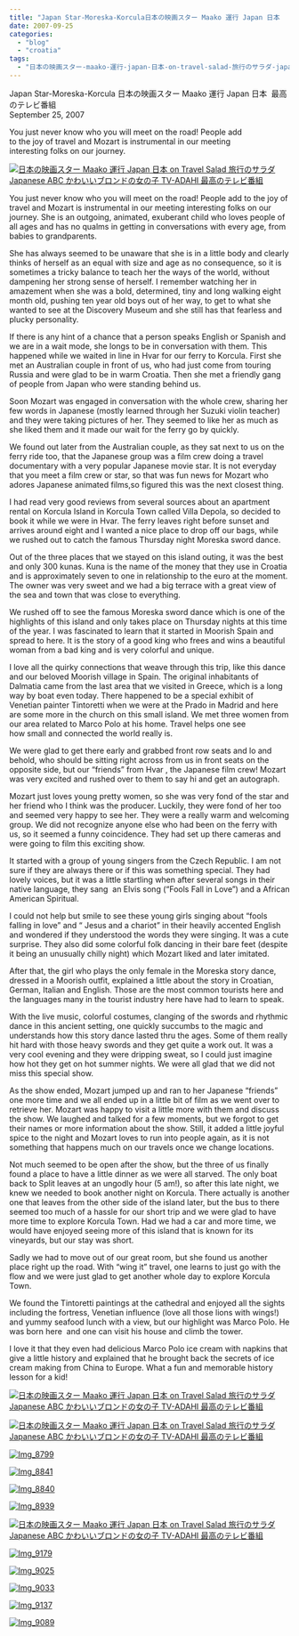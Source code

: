 ```yaml
---
title: "Japan Star-Moreska-Korcula日本の映画スター Maako 運行 Japan 日本   最高のテレビ番組"
date: 2007-09-25
categories: 
  - "blog"
  - "croatia"
tags: 
  - "日本の映画スター-maako-運行-japan-日本-on-travel-salad-旅行のサラダ-japane"
---
```


Japan Star-Moreska-Korcula 日本の映画スター Maako 運行 Japan 日本  最高のテレビ番組  
September 25, 2007

You just never know who you will meet on the road! People add  
to the joy of travel and Mozart is instrumental in our meeting  
interesting folks on our journey.

<!--more-->

[![日本の映画スター Maako 運行 Japan 日本 on Travel Salad 旅行のサラダ Japanese ABC かわいいブロンドの女の子 TV-ADAHI 最高のテレビ番組](https://pub-ac94b3f306b24c0dba4238943c97f2e1.r2.dev/soultravelers3/images/2008/02/26/img_8788.png "日本の映画スター Maako 運行 Japan 日本 on Travel Salad 旅行のサラダ Japanese ABC かわいいブロンドの女の子 TV-ADAHI 最高のテレビ番組")](https://pub-ac94b3f306b24c0dba4238943c97f2e1.r2.dev/photos/uncategorized/2008/02/26/img_8788.png)

  

You just never know who you will meet on the road! People add to the joy of travel and Mozart is instrumental in our meeting interesting folks on our journey. She is an outgoing, animated, exuberant child who loves people of all ages and has no qualms in getting in conversations with every age, from babies to grandparents.

She has always seemed to be unaware that she is in a little body and clearly thinks of herself as an equal with size and age as no consequence, so it is sometimes a tricky balance to teach her the ways of the world, without dampening her strong sense of herself. I remember watching her in amazement when she was a bold, determined, tiny and long walking eight month old, pushing ten year old boys out of her way, to get to what she wanted to see at the Discovery Museum and she still has that fearless and plucky personality.

If there is any hint of a chance that a person speaks English or Spanish and we are in a wait mode, she longs to be in conversation with them. This happened while we waited in line in Hvar for our ferry to Korcula. First she met an Australian couple in front of us, who had just come from touring Russia and were glad to be in warm Croatia. Then she met a friendly gang of people from Japan who were standing behind us.

Soon Mozart was engaged in conversation with the whole crew, sharing her few words in Japanese (mostly learned through her Suzuki violin teacher) and they were taking pictures of her. They seemed to like her as much as she liked them and it made our wait for the ferry go by quickly.

We found out later from the Australian couple, as they sat next to us on the ferry ride too, that the Japanese group was a film crew doing a travel documentary with a very popular Japanese movie star. It is not everyday that you meet a film crew or star, so that was fun news for Mozart who adores Japanese animated films,so figured this was the next closest thing.

I had read very good reviews from several sources about an apartment rental on Korcula Island in Korcula Town called Villa Depola, so decided to book it while we were in Hvar. The ferry leaves right before sunset and arrives around eight and I wanted a nice place to drop off our bags, while we rushed out to catch the famous Thursday night Moreska sword dance.

Out of the three places that we stayed on this island outing, it was the best and only 300 kunas. Kuna is the name of the money that they use in Croatia and is approximately seven to one in relationship to the euro at the moment. The owner was very sweet and we had a big terrace with a great view of the sea and town that was close to everything.

We rushed off to see the famous Moreska sword dance which is one of the highlights of this island and only takes place on Thursday nights at this time of the year. I was fascinated to learn that it started in Moorish Spain and spread to here. It is the story of a good king who frees and wins a beautiful woman from a bad king and is very colorful and unique.

I love all the quirky connections that weave through this trip, like this dance and our beloved Moorish village in Spain. The original inhabitants of Dalmatia came from the last area that we visited in Greece, which is a long way by boat even today. There happened to be a special exhibit of  Venetian painter Tintoretti when we were at the Prado in Madrid and here are some more in the church on this small island. We met three women from our area related to Marco Polo at his home. Travel helps one see  
how small and connected the world really is.

We were glad to get there early and grabbed front row seats and lo and behold, who should be sitting right across from us in front seats on the opposite side, but our “friends” from Hvar , the Japanese film crew! Mozart was very excited and rushed over to them to say hi and get an autograph.

Mozart just loves young pretty women, so she was very fond of the star and her friend who I think was the producer. Luckily, they were fond of her too and seemed very happy to see her. They were a really warm and welcoming group. We did not recognize anyone else who had been on the ferry with us, so it seemed a funny coincidence. They had set up there cameras and were going to film this exciting show.

It started with a group of young singers from the Czech Republic. I am not sure if they are always there or if this was something special. They had lovely voices, but it was a little startling when after several songs in their native language, they sang  an Elvis song (“Fools Fall in Love”) and a African American Spiritual.

I could not help but smile to see these young girls singing about “fools falling in love” and “ Jesus and a chariot” in their heavily accented English and wondered if they understood the words they were singing. It was a cute surprise. They also did some colorful folk dancing in their bare feet (despite it being an unusually chilly night) which Mozart liked and later imitated.

After that, the girl who plays the only female in the Moreska story dance, dressed in a Moorish outfit, explained a little about the story in Croatian, German, Italian and English. Those are the most common tourists here and the languages many in the tourist industry here have had to learn to speak.

With the live music, colorful costumes, clanging of the swords and rhythmic dance in this ancient setting, one quickly succumbs to the magic and understands how this story dance lasted thru the ages. Some of them really hit hard with those heavy swords and they get quite a work out. It was a very cool evening and they were dripping sweat, so I could just imagine how hot they get on hot summer nights. We were all glad that we did not miss this special show.

As the show ended, Mozart jumped up and ran to her Japanese “friends” one more time and we all ended up in a little bit of film as we went over to retrieve her. Mozart was happy to visit a little more with them and discuss the show. We laughed and talked for a few moments, but we forgot to get their names or more information about the show. Still, it added a little joyful spice to the night and Mozart loves to run into people again, as it is not something that happens much on our travels once we change locations.

Not much seemed to be open after the show, but the three of us finally found a place to have a little dinner as we were all starved. The only boat back to Split leaves at an ungodly hour (5 am!), so after this late night, we knew we needed to book another night on Korcula. There actually is another one that leaves from the other side of the island later, but the bus to there seemed too much of a hassle for our short trip and we were glad to have more time to explore Korcula Town. Had we had a car and more time, we would have enjoyed seeing more of this island that is known for its vineyards, but our stay was short.

Sadly we had to move out of our great room, but she found us another place right up the road. With “wing it” travel, one learns to just go with the flow and we were just glad to get another whole day to explore Korcula Town.

We found the Tintoretti paintings at the cathedral and enjoyed all the sights including the fortress, Venetian influence (love all those lions with wings!) and yummy seafood lunch with a view, but our highlight was Marco Polo. He was born here  and one can visit his house and climb the tower.

I love it that they even had delicious Marco Polo ice cream with napkins that give a little history and explained that he brought back the secrets of ice cream making from China to Europe. What a fun and memorable history lesson for a kid!

[![日本の映画スター Maako 運行 Japan 日本 on Travel Salad 旅行のサラダ Japanese ABC かわいいブロンドの女の子 TV-ADAHI 最高のテレビ番組](https://pub-ac94b3f306b24c0dba4238943c97f2e1.r2.dev/soultravelers3/images/2008/02/26/img_8792.png "日本の映画スター Maako 運行 Japan 日本 on Travel Salad 旅行のサラダ Japanese ABC かわいいブロンドの女の子 TV-ADAHI 最高のテレビ番組")](https://pub-ac94b3f306b24c0dba4238943c97f2e1.r2.dev/photos/uncategorized/2008/02/26/img_8792.png)

[![日本の映画スター Maako 運行 Japan 日本 on Travel Salad 旅行のサラダ Japanese ABC かわいいブロンドの女の子 TV-ADAHI 最高のテレビ番組](https://pub-ac94b3f306b24c0dba4238943c97f2e1.r2.dev/soultravelers3/images/2008/02/26/img_8797.png "日本の映画スター Maako 運行 Japan 日本 on Travel Salad 旅行のサラダ Japanese ABC かわいいブロンドの女の子 TV-ADAHI 最高のテレビ番組")](https://pub-ac94b3f306b24c0dba4238943c97f2e1.r2.dev/photos/uncategorized/2008/02/26/img_8797.png)

[![Img_8799](https://pub-ac94b3f306b24c0dba4238943c97f2e1.r2.dev/soultravelers3/images/2008/02/26/img_8799.png "Img_8799")](https://pub-ac94b3f306b24c0dba4238943c97f2e1.r2.dev/photos/uncategorized/2008/02/26/img_8799.png)

[![Img_8841](https://pub-ac94b3f306b24c0dba4238943c97f2e1.r2.dev/soultravelers3/images/2008/02/26/img_8841.png "Img_8841")](https://pub-ac94b3f306b24c0dba4238943c97f2e1.r2.dev/photos/uncategorized/2008/02/26/img_8841.png)

[![Img_8840](https://pub-ac94b3f306b24c0dba4238943c97f2e1.r2.dev/soultravelers3/images/2008/02/26/img_8840.png "Img_8840")](https://pub-ac94b3f306b24c0dba4238943c97f2e1.r2.dev/photos/uncategorized/2008/02/26/img_8840.png)

[![Img_8939](https://pub-ac94b3f306b24c0dba4238943c97f2e1.r2.dev/soultravelers3/images/2008/02/26/img_8939.png "Img_8939")](https://pub-ac94b3f306b24c0dba4238943c97f2e1.r2.dev/photos/uncategorized/2008/02/26/img_8939.png)

[![日本の映画スター Maako 運行 Japan 日本 on Travel Salad 旅行のサラダ Japanese ABC かわいいブロンドの女の子 TV-ADAHI 最高のテレビ番組](https://pub-ac94b3f306b24c0dba4238943c97f2e1.r2.dev/soultravelers3/images/2008/02/26/img_8954.png "日本の映画スター Maako 運行 Japan 日本 on Travel Salad 旅行のサラダ Japanese ABC かわいいブロンドの女の子 TV-ADAHI 最高のテレビ番組")](https://pub-ac94b3f306b24c0dba4238943c97f2e1.r2.dev/photos/uncategorized/2008/02/26/img_8954.png)

[![Img_9179](https://pub-ac94b3f306b24c0dba4238943c97f2e1.r2.dev/soultravelers3/images/2008/02/26/img_9179.png "Img_9179")](https://pub-ac94b3f306b24c0dba4238943c97f2e1.r2.dev/photos/uncategorized/2008/02/26/img_9179.png)

[![Img_9025](https://pub-ac94b3f306b24c0dba4238943c97f2e1.r2.dev/soultravelers3/images/2008/02/26/img_9025.png "Img_9025")](https://pub-ac94b3f306b24c0dba4238943c97f2e1.r2.dev/photos/uncategorized/2008/02/26/img_9025.png)

[![Img_9033](https://pub-ac94b3f306b24c0dba4238943c97f2e1.r2.dev/soultravelers3/images/2008/02/26/img_9033.png "Img_9033")](https://pub-ac94b3f306b24c0dba4238943c97f2e1.r2.dev/photos/uncategorized/2008/02/26/img_9033.png)

[![Img_9137](https://pub-ac94b3f306b24c0dba4238943c97f2e1.r2.dev/soultravelers3/images/2008/02/26/img_9137.png "Img_9137")](https://pub-ac94b3f306b24c0dba4238943c97f2e1.r2.dev/photos/uncategorized/2008/02/26/img_9137.png)

[![Img_9089](https://pub-ac94b3f306b24c0dba4238943c97f2e1.r2.dev/soultravelers3/images/2008/02/26/img_9089.png "Img_9089")](https://pub-ac94b3f306b24c0dba4238943c97f2e1.r2.dev/photos/uncategorized/2008/02/26/img_9089.png)
